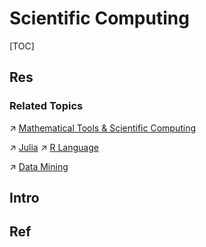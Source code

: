 # Scientific Computing

[TOC]



## Res
### Related Topics
↗ [Mathematical Tools & Scientific Computing](../../../🧮%20Math%20&%20Theoretical%20Computer%20Science%20(TCS)/Mathematical%20Tools%20&%20Scientific%20Computing.md)

↗ [Julia](../../../🔑%20CS%20Core/👩‍💻%20Computer%20Languages%20&%20Programming%20Methodology/Compiled%20Languages/Julia/Julia.md)
↗ [R Language](../../../🔑%20CS%20Core/👩‍💻%20Computer%20Languages%20&%20Programming%20Methodology/Interpreted%20Languages/R%20Language/R%20Language.md)

↗ [Data Mining](../../../Data-Oriented%20&%20Human-Centered%20Technologies/Data%20Science/⛏️%20Data%20Mining/Data%20Mining.md)



## Intro



## Ref
